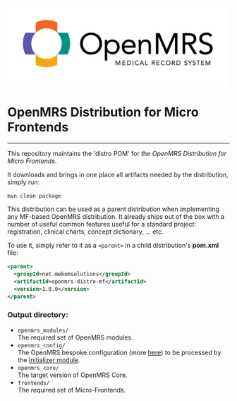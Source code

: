 <img src="readme/openmrs-logo.jpg" alt="OpenMRS Logo" width="500"/>

# OpenMRS Distribution for Micro Frontends


-----

This repository maintains the 'distro POM' for the _OpenMRS Distribution for Micro Frontends_.

It downloads and brings in one place all artifacts needed by the distribution, simply run:
```bash
mvn clean package
```

This distribution can be used as a parent distribution when implementing any MF-based OpenMRS distribution. It already ships out of the box with a number of useful common features useful for a standard project: registration, clinical charts, concept dictionary, ... etc.

To use it, simply refer to it as a `<parent>` in a child distribution's **pom.xml** file:
```xml
<parent>
  <groupId>net.mekomsolutions</groupId>
  <artifactId>openmrs-distro-mf</artifactId>
  <version>1.0.0</version>
</parent>
```

### Output directory:

* `openmrs_modules/`
<br/>The required set of OpenMRS modules.
* `openmrs_config/`
<br/>The OpenMRS bespoke configuration (more [here](https://github.com/mekomsolutions/openmrs-config-haiti)) to be processed by the [Initializer module](https://github.com/mekomsolutions/openmrs-module-initializer).
* `openmrs_core/`
<br>The target version of OpenMRS Core.</br>
* `frontends/`
<br>The required set of Micro-Frontends.</br>
